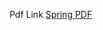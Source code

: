 Pdf Link 
<a href="https://dl.icdst.org/pdfs/files/21fe293d9f1e1c348c33295bb3f9d721.pdf">Spring PDF</a>

